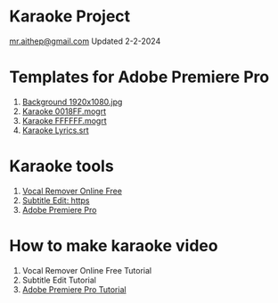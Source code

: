 # Karaoke Project
mr.aithep@gmail.com Updated 2-2-2024

# Templates for Adobe Premiere Pro
1. <a href="https://github.com/aiThep/Karaoke/blob/main/Background%201920x1080.jpg/">Background 1920x1080.jpg</a>
2. <a href="https://github.com/aiThep/Karaoke/blob/main/Karaoke%20subtitle%200018FF.mogrt">Karaoke 0018FF.mogrt</a>
3. <a href="https://github.com/aiThep/Karaoke/blob/main/Karaoke%20subtitle%20FFFFFF.mogrt">Karaoke FFFFFF.mogrt</a>
4. <a href="https://github.com/aiThep/Karaoke/blob/main/Karaoke%20subtitles%20lyrics.srt">Karaoke Lyrics.srt</a>

# Karaoke tools
1. <a href="https://multimedia.easeus.com/vocal-remover/">Vocal Remover Online Free</a>
2. <a href="https://github.com/SubtitleEdit/subtitleedit/releases/">Subtitle Edit: https</a>
3. <a href="https://www.softwaresuite.store/adobe/premiere/download/">Adobe Premiere Pro</a>

# How to make karaoke video
1. Vocal Remover Online Free Tutorial
2. Subtitle Edit Tutorial
3. <a href="https://www.youtube.com/watch?v=dbPxOkT8CUM/">Adobe Premiere Pro Tutorial</a>
